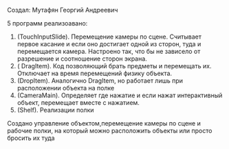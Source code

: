 Создал: Мутафян Георгий Андреевич

5 программ реализоавано:
1. (TouchInputSlide). Перемещение камеры по сцене. Считывает первое касание и если оно достигает одной из сторон, туда и перемещается камера. Настроено так, что бы не зависело от разрешение и соотношение сторон экрана.
2. ( DragItem). Код позволяющий брать предметы и перемещать их. Отключает на время перемещений физику объекта.
3. (DropItem). Аналогично DragItem, но работает лишь при расположении объекта на полке
4. (CameraMain). Определяет где нажатие и если нажат интерактивный объект, перемещает вместе с нажатием.
5. (Shelf). Реализации полки

Создано управление объектом,перемещение камеры по сцене и рабочие полки, на который можно расположить объекты или просто бросить их туда

